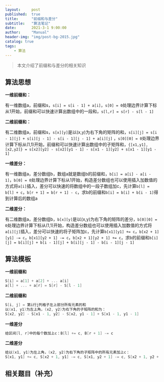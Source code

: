 ```yaml
---
layout:     post
published:  true
title:      "前缀和与差分"
subtitle:   "算法笔记"
date:       2021-3-1 9:00:00
author:     "Manual"
header-img: "img/post-bg-2015.jpg"
catalog: true
tags:
    - 算法
---
```


> 本文介绍了前缀和与差分的相关知识

## 算法思想

**一维前缀和：**

有一维数组a，前缀和s，`s[i] = s[i - 1] + a[i]`，`s[0] = 0`处理边界计算下标从1开始，前缀和可以快速计算出数组中的一段和，`s[l,r] = s[r] - s[l - 1]`

**二维前缀和：**

有二维数组a，前缀和s，`s[x][y]`是以(x,y)为右下角的矩阵的和，`s[i][j] = s[i - 1][j] + s[i][j - 1] - s[i - 1][j - 1] + a[i][j]` ，`s[0][0] = 0`处理边界计算下标从(1,1)开始，前缀和可以快速计算出数组中的子矩阵和，`{[x1,y1],[x2,y2]} = s[x2][y2] - s[x2][y1 - 1] - s[x1 - 1][y2] + s[x1 - 1][y1 - 1]`

**一维差分：**

有一维数组a，差分数组b，数组a就是数组b的前缀和，`b[i] = a[i] - a[i - 1]`，`b[0] = 0`处理边界计算下标从1开始，构造差分数组也可以使用插入加数值的方式将`a[i]`插入，差分可以快速的将数组中的一段子数组加c，先计算`b[l] = b[l] + c`，`b[r + 1] = b[r + 1] - c`，求b的前缀和`b[i] = b[i] + b[i - 1]`得到计算后的数组a

**二维差分：**

有二维数组a，差分数组b，`b[x][y]`是以(x,y)为右下角的矩阵的差分，`b[0][0] = 0`处理边界计算下标从(1,1)开始，构造差分数组也可以使用插入加数值的方式将`a[i][j]`插入，差分可以快速的将子矩阵加c，先计算`b[x1][y1] += c`，`b[x2 + 1][y1] -= c`，`b[x1][y2 + 1] -= c`，`b[x2 + 1][y2 + 1] += c`，求b的前缀和`b[i][j] = b[i][j] + b[i - 1][j] + b[i][j - 1] - b[i - 1][j - 1]`

## 算法模板

**一维前缀和**

```c++
S[i] = a[1] + a[2] + ... a[i]
a[l] + ... + a[r] = S[r] - S[l - 1]
```

**二维前缀和**

```c++
S[i, j] = 第i行j列格子左上部分所有元素的和
以(x1, y1)为左上角，(x2, y2)为右下角的子矩阵的和为：
S[x2, y2] - S[x1 - 1, y2] - S[x2, y1 - 1] + S[x1 - 1, y1 - 1]
```

**一维差分**

```c++
给区间[l, r]中的每个数加上c：B[l] += c, B[r + 1] -= c
```

**二维差分**

```c++
给以(x1, y1)为左上角，(x2, y2)为右下角的子矩阵中的所有元素加上c：
S[x1, y1] += c, S[x2 + 1, y1] -= c, S[x1, y2 + 1] -= c, S[x2 + 1, y2 + 1] += c
```

## 相关题目（补充）

